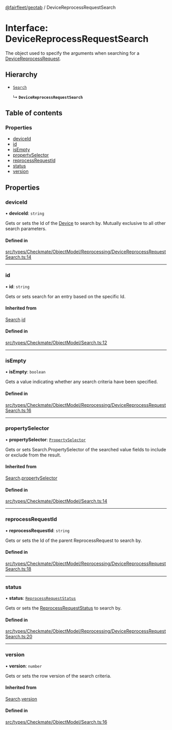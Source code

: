 [@fairfleet/geotab](../README.md) / DeviceReprocessRequestSearch

# Interface: DeviceReprocessRequestSearch

The object used to specify the arguments when searching for a [DeviceReprocessRequest](DeviceReprocessRequest.md).

## Hierarchy

- [`Search`](Search.md)

  ↳ **`DeviceReprocessRequestSearch`**

## Table of contents

### Properties

- [deviceId](DeviceReprocessRequestSearch.md#deviceid)
- [id](DeviceReprocessRequestSearch.md#id)
- [isEmpty](DeviceReprocessRequestSearch.md#isempty)
- [propertySelector](DeviceReprocessRequestSearch.md#propertyselector)
- [reprocessRequestId](DeviceReprocessRequestSearch.md#reprocessrequestid)
- [status](DeviceReprocessRequestSearch.md#status)
- [version](DeviceReprocessRequestSearch.md#version)

## Properties

### deviceId

• **deviceId**: `string`

Gets or sets the Id of the [Device](Device.md) to search by. Mutually exclusive to all other search
 parameters.

#### Defined in

[src/types/Checkmate/ObjectModel/Reprocessing/DeviceReprocessRequestSearch.ts:14](https://github.com/fairfleet/geotab/blob/b682f10/src/types/Checkmate/ObjectModel/Reprocessing/DeviceReprocessRequestSearch.ts#L14)

___

### id

• **id**: `string`

Gets or sets search for an entry based on the specific Id.

#### Inherited from

[Search](Search.md).[id](Search.md#id)

#### Defined in

[src/types/Checkmate/ObjectModel/Search.ts:12](https://github.com/fairfleet/geotab/blob/b682f10/src/types/Checkmate/ObjectModel/Search.ts#L12)

___

### isEmpty

• **isEmpty**: `boolean`

Gets a value indicating whether any search criteria have been specified.

#### Defined in

[src/types/Checkmate/ObjectModel/Reprocessing/DeviceReprocessRequestSearch.ts:16](https://github.com/fairfleet/geotab/blob/b682f10/src/types/Checkmate/ObjectModel/Reprocessing/DeviceReprocessRequestSearch.ts#L16)

___

### propertySelector

• **propertySelector**: [`PropertySelector`](PropertySelector.md)

Gets or sets Search.PropertySelector of the searched value fields to include or exclude from the result.

#### Inherited from

[Search](Search.md).[propertySelector](Search.md#propertyselector)

#### Defined in

[src/types/Checkmate/ObjectModel/Search.ts:14](https://github.com/fairfleet/geotab/blob/b682f10/src/types/Checkmate/ObjectModel/Search.ts#L14)

___

### reprocessRequestId

• **reprocessRequestId**: `string`

Gets or sets the Id of the parent ReprocessRequest to search by.

#### Defined in

[src/types/Checkmate/ObjectModel/Reprocessing/DeviceReprocessRequestSearch.ts:18](https://github.com/fairfleet/geotab/blob/b682f10/src/types/Checkmate/ObjectModel/Reprocessing/DeviceReprocessRequestSearch.ts#L18)

___

### status

• **status**: [`ReprocessRequestStatus`](../README.md#reprocessrequeststatus)

Gets or sets the [ReprocessRequestStatus](../README.md#reprocessrequeststatus) to search by.

#### Defined in

[src/types/Checkmate/ObjectModel/Reprocessing/DeviceReprocessRequestSearch.ts:20](https://github.com/fairfleet/geotab/blob/b682f10/src/types/Checkmate/ObjectModel/Reprocessing/DeviceReprocessRequestSearch.ts#L20)

___

### version

• **version**: `number`

Gets or sets the row version of the search criteria.

#### Inherited from

[Search](Search.md).[version](Search.md#version)

#### Defined in

[src/types/Checkmate/ObjectModel/Search.ts:16](https://github.com/fairfleet/geotab/blob/b682f10/src/types/Checkmate/ObjectModel/Search.ts#L16)
